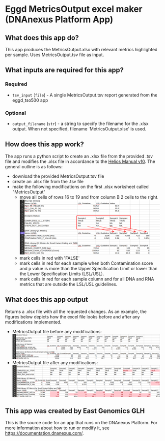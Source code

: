 # Eggd MetricsOutput excel maker (DNAnexus Platform App)

## What does this app do?
This app produces the MetricsOutput.xlsx with relevant metrics highlighted per sample. Uses MetricsOutput.tsv file as input. 

## What inputs are required for this app?

### Required
- `tsv_input` (`file`) - A single MetricsOutput.tsv report generated from the eggd_tso500 app

### Optional
- `output_filename` (`str`) - a string to specify the filename for the .xlsx output. When not specified, filename 'MetricsOutput.xlsx' is used.

## How does this app work?
The app runs a python script to create an .xlsx file from the provided .tsv file and modifies the .xlsx file in accordance to the [Helios Manual v10][helios-manual]. The general outline is as follows:

- download the provided MetricsOutput.tsv file
- create an .xlsx file from the .tsv file
- make the following modifications on the first .xlsx worksheet called "MetricsOutput"
    -  move all cells of rows 16 to 19 and from column B 2 cells to the right. ![alt text](images/shift_rows.png)
    - mark cells in red with 'FALSE'
    - mark cells in red for each sample when both Contamination score and p value is more than the Upper Specification Limit or lower than the Lower Specification Limits (LSL/USL).
    - mark cells in red for each sample column and for all DNA and RNA metrics that are outside the LSL/USL guidelines.


## What does this app output
Returns a .xlsx file with all the requested changes. As an example, the figures below depicts how the excel file looks before and after any modifications implemented.

- MetricsOutput file before any modifications:![alt text](images/before_change.png)
- MetricsOutput file after any modifications:![alt text](images/after_change.png)


## This app was created by East Genomics GLH
This is the source code for an app that runs on the DNAnexus Platform.
For more information about how to run or modify it, see
https://documentation.dnanexus.com/.

[helios-manual]: https://cuhbioinformatics.atlassian.net/wiki/spaces/O/pages/3082190955/Live+cancer+guides
